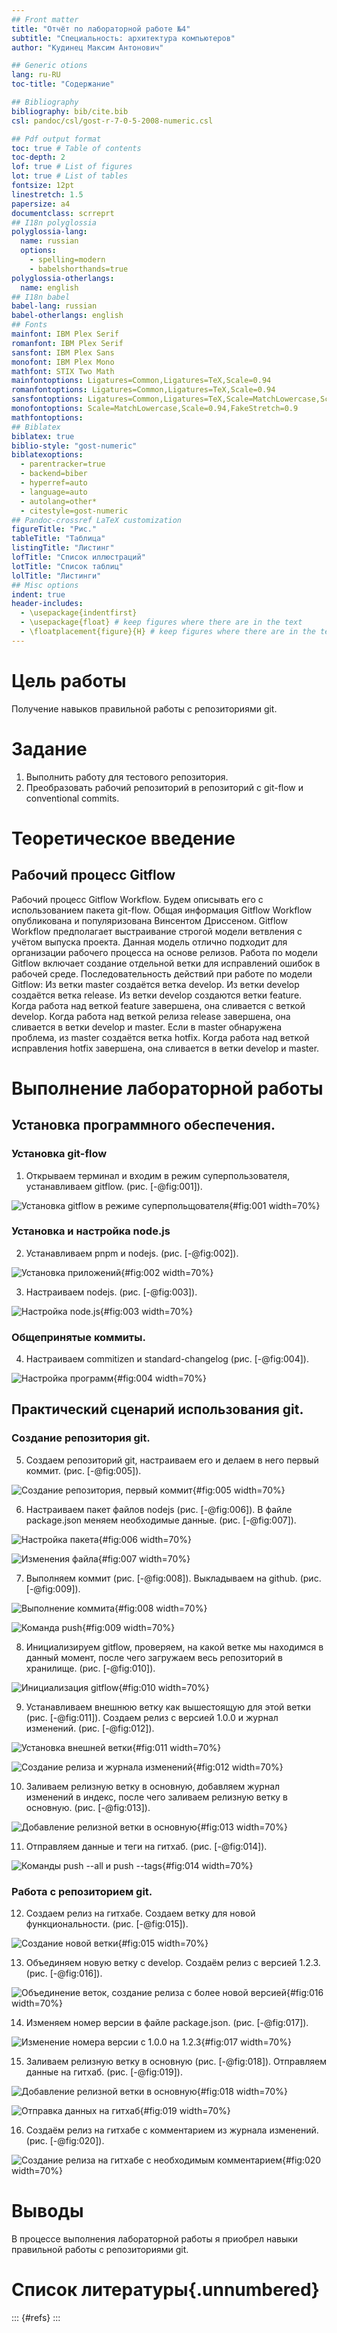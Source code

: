 ```yaml
---
## Front matter
title: "Отчёт по лабораторной работе №4"
subtitle: "Специальность: архитектура компьютеров"
author: "Кудинец Максим Антонович"

## Generic otions
lang: ru-RU
toc-title: "Содержание"

## Bibliography
bibliography: bib/cite.bib
csl: pandoc/csl/gost-r-7-0-5-2008-numeric.csl

## Pdf output format
toc: true # Table of contents
toc-depth: 2
lof: true # List of figures
lot: true # List of tables
fontsize: 12pt
linestretch: 1.5
papersize: a4
documentclass: scrreprt
## I18n polyglossia
polyglossia-lang:
  name: russian
  options:
	- spelling=modern
	- babelshorthands=true
polyglossia-otherlangs:
  name: english
## I18n babel
babel-lang: russian
babel-otherlangs: english
## Fonts
mainfont: IBM Plex Serif
romanfont: IBM Plex Serif
sansfont: IBM Plex Sans
monofont: IBM Plex Mono
mathfont: STIX Two Math
mainfontoptions: Ligatures=Common,Ligatures=TeX,Scale=0.94
romanfontoptions: Ligatures=Common,Ligatures=TeX,Scale=0.94
sansfontoptions: Ligatures=Common,Ligatures=TeX,Scale=MatchLowercase,Scale=0.94
monofontoptions: Scale=MatchLowercase,Scale=0.94,FakeStretch=0.9
mathfontoptions:
## Biblatex
biblatex: true
biblio-style: "gost-numeric"
biblatexoptions:
  - parentracker=true
  - backend=biber
  - hyperref=auto
  - language=auto
  - autolang=other*
  - citestyle=gost-numeric
## Pandoc-crossref LaTeX customization
figureTitle: "Рис."
tableTitle: "Таблица"
listingTitle: "Листинг"
lofTitle: "Список иллюстраций"
lotTitle: "Список таблиц"
lolTitle: "Листинги"
## Misc options
indent: true
header-includes:
  - \usepackage{indentfirst}
  - \usepackage{float} # keep figures where there are in the text
  - \floatplacement{figure}{H} # keep figures where there are in the text
---
```


# Цель работы

Получение навыков правильной работы с репозиториями git.

# Задание

1. Выполнить работу для тестового репозитория.
2. Преобразовать рабочий репозиторий в репозиторий с git-flow и conventional commits.

# Теоретическое введение

## Рабочий процесс Gitflow

Рабочий процесс Gitflow Workflow. Будем описывать его с использованием пакета git-flow.
Общая информация
Gitflow Workflow опубликована и популяризована Винсентом Дриссеном.
Gitflow Workflow предполагает выстраивание строгой модели ветвления с учётом выпуска проекта.
Данная модель отлично подходит для организации рабочего процесса на основе релизов.
Работа по модели Gitflow включает создание отдельной ветки для исправлений ошибок в рабочей среде.
Последовательность действий при работе по модели Gitflow:
Из ветки master создаётся ветка develop.
Из ветки develop создаётся ветка release.
Из ветки develop создаются ветки feature.
Когда работа над веткой feature завершена, она сливается с веткой develop.
Когда работа над веткой релиза release завершена, она сливается в ветки develop и master.
Если в master обнаружена проблема, из master создаётся ветка hotfix.
Когда работа над веткой исправления hotfix завершена, она сливается в ветки develop и master.

# Выполнение лабораторной работы

## Установка программного обеспечения.

### Установка git-flow

1. Открываем терминал и входим в режим суперпользователя, устанавливаем gitflow. (рис. [-@fig:001]).

![Установка gitflow в режиме суперпольщователя](image/rep1.png){#fig:001 width=70%}

### Установка и настройка node.js

2. Устанавливаем pnpm и nodejs. (рис. [-@fig:002]).

![Установка приложений](image/rep2.png){#fig:002 width=70%}

3. Настраиваем nodejs. (рис. [-@fig:003]).

![Настройка node.js](image/rep3.png){#fig:003 width=70%}

### Общепринятые коммиты.

4. Настраиваем commitizen и standard-changelog (рис. [-@fig:004]).

![Настройка программ](image/rep4.png){#fig:004 width=70%}

## Практический сценарий использования git. 

### Создание репозитория git.

5. Создаем репозиторий git, настраиваем его и делаем в него первый коммит. (рис. [-@fig:005]).

![Создание репозитория, первый коммит](image/rep5.png){#fig:005 width=70%}

6. Настраиваем пакет файлов nodejs (рис. [-@fig:006]). В файле package.json меняем необходимые данные. (рис. [-@fig:007]).

![Настройка пакета](image/rep6.png){#fig:006 width=70%}

![Изменения файла](image/rep7.png){#fig:007 width=70%}

7. Выполняем коммит (рис. [-@fig:008]). Выкладываем на github. (рис. [-@fig:009]). 

![Выполнение коммита](image/rep8.png){#fig:008 width=70%}

![Команда push](image/rep9.png){#fig:009 width=70%}

8. Инициализируем gitflow, проверяем, на какой ветке мы находимся в данный момент, после чего загружаем весь репозиторий в хранилище. (рис. [-@fig:010]).

![Инициализация gitflow](image/rep10.png){#fig:010 width=70%}

9. Устанавливаем внешнюю ветку как вышестоящую для этой ветки (рис. [-@fig:011]). Создаем релиз с версией 1.0.0 и журнал изменений. (рис. [-@fig:012]).

![Установка внешней ветки](image/rep11.png){#fig:011 width=70%}

![Создание релиза и журнала изменений](image/rep12.png){#fig:012 width=70%}

10. Заливаем релизную ветку в основную, добавляем журнал изменений в индекс, после чего заливаем релизную ветку в основную. (рис. [-@fig:013]).

![Добавление релизной ветки в основную](image/rep13.png){#fig:013 width=70%}

11. Отправляем данные и теги на гитхаб. (рис. [-@fig:014]).

![Команды push --all и push --tags](image/rep14.png){#fig:014 width=70%}

### Работа с репозиторием git.

12. Создаем релиз на гитхабе. Создаем ветку для новой функциональности. (рис. [-@fig:015]).

![Создание новой ветки](image/rep15.png){#fig:015 width=70%}

13. Объединяем новую ветку с develop. Создаём релиз с версией 1.2.3. (рис. [-@fig:016]).

![Объединение веток, создание релиза с более новой версией](image/rep16.png){#fig:016 width=70%}

14. Изменяем номер версии в файле package.json. (рис. [-@fig:017]).

![Изменение номера версии с 1.0.0 на 1.2.3](image/rep17.png){#fig:017 width=70%}

15. Заливаем релизную ветку в основную (рис. [-@fig:018]). Отправляем данные на гитхаб. (рис. [-@fig:019]).

![Добавление релизной ветки в основную](image/rep18.png){#fig:018 width=70%}

![Отправка данных на гитхаб](image/rep19.png){#fig:019 width=70%}

16. Создаём релиз на гитхабе с комментарием из журнала изменений. (рис. [-@fig:020]).

![Создание релиза на гитхабе с необходимым комментарием](image/rep20.png){#fig:020 width=70%}

# Выводы

В процессе выполнения лабораторной работы я приобрел навыки правильной работы с репозиториями git.

# Список литературы{.unnumbered}

::: {#refs}
:::
